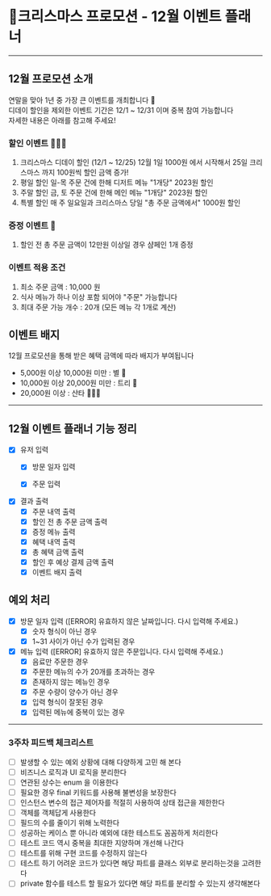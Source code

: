 # 🎄크리스마스 프로모션 - 12월 이벤트 플래너

---

## 12월 프로모션 소개

연말을 맞아 1년 중 가장 큰 이벤트를 개최합니다 🚀   
디데이 할인을 제외한 이벤트 기간은 12/1 ~ 12/31 이며 중복 참여 가능합니다   
자세한 내용은 아래를 참고해 주세요!

### 할인 이벤트 🧑🏻‍🎄

1. ‍크리스마스 디데이 할인 (12/1 ~ 12/25)
   12월 1일 1000원 에서 시작해서 25일 크리스마스 까지 100원씩 할인 금액 증가!
2. 평일 할인
   일-목 주문 건에 한해 디저트 메뉴 "1개당" 2023원 할인
3. 주말 할인
   금, 토 주문 건에 한해 메인 메뉴 "1개당" 2023원 할인
4. 특별 할인
   매 주 일요일과 크리스마스 당일 "총 주문 금액에서" 1000원 할인

### 증정 이벤트 🍾

1. 할인 전 총 주문 금액이 12만원 이상일 경우 샴페인 1개 증정

### 이벤트 적용 조건

1. 최소 주문 금액 : 10,000 원
2. 식사 메뉴가 하나 이상 포함 되어야 "주문" 가능합니다
3. 최대 주문 가능 개수 : 20개 (모든 메뉴 각 1개로 계산)

## 이벤트 배지

12월 프로모션을 통해 받은 혜택 금액에 따라 배지가 부여됩니다

- 5,000원 이상 10,000원 미만 : 별 🌟
- 10,000원 이상 20,000원 미만 : 트리 🎄
- 20,000원 이상 : 산타 🧑🏻‍🎄

---

## 12월 이벤트 플래너 기능 정리

- [x] 유저 입력
    - [x] 방문 일자 입력
    - [x] 주문 입력


- [x] 결과 출력
    - [x] 주문 내역 출력
    - [x] 할인 전 총 주문 금액 출력
    - [x] 증정 메뉴 출력
    - [x] 혜택 내역 출력
    - [x] 총 혜택 금액 출력
    - [x] 할인 후 예상 결제 금액 출력
    - [x] 이벤트 배지 출력

## 예외 처리

- [x] 방문 일자 입력 ([ERROR] 유효하지 않은 날짜입니다. 다시 입력해 주세요.)
    - [x] 숫자 형식이 아닌 경우
    - [x] 1~31 사이가 아닌 수가 입력된 경우

- [x] 메뉴 입력 ([ERROR] 유효하지 않은 주문입니다. 다시 입력해 주세요.)
    - [x] 음료만 주문한 경우
    - [x] 주문한 메뉴의 수가 20개를 초과하는 경우
    - [x] 존재하지 않는 메뉴인 경우
    - [x] 주문 수량이 양수가 아닌 경우
    - [x] 입력 형식이 잘못된 경우
    - [x] 입력된 메뉴에 중복이 있는 경우

---

### 3주차 피드백 체크리스트

- [ ] 발생할 수 있는 예외 상황에 대해 다양하게 고민 해 본다
- [ ] 비즈니스 로직과 UI 로직을 분리한다
- [ ] 연관된 상수는 enum 을 이용한다
- [ ] 필요한 경우 final 키워드를 사용해 불변성을 보장한다
- [ ] 인스턴스 변수의 접근 제어자를 적절히 사용하여 상태 접근을 제한한다
- [ ] 객체를 객체답게 사용한다
- [ ] 필드의 수를 줄이기 위해 노력한다
- [ ] 성공하는 케이스 뿐 아니라 예외에 대한 테스트도 꼼꼼하게 처리한다
- [ ] 테스트 코드 역시 중복을 최대한 지양하며 개선해 나간다
- [ ] 테스트를 위해 구현 코드를 수정하지 않는다
- [ ] 테스트 하기 어려운 코드가 있다면 해당 파트를 클래스 외부로 분리하는것을 고려한다
- [ ] private 함수를 테스트 할 필요가 있다면 해당 파트를 분리할 수 있는지 생각해본다